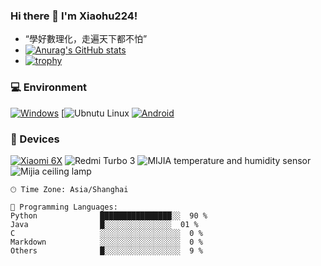 ### Hi there 👋 I'm Xiaohu224!
- “學好數理化，走遍天下都不怕”
- [![Anurag's GitHub stats](https://github-readme-stats.vercel.app/api?username=xiaohu224)](https://github.com/xiaohu224/github-readme-stats)
- [![trophy](https://github-profile-trophy.vercel.app/?username=xiaohu224)](https://github.com/xiaohu224/github-profile-trophy)


### 💻 Environment
[![Windows](https://img.shields.io/badge/Windows-00BBFF?style=flat-square&logo=Windows&logoColor=FFFFFF&labelColor=00BBFF)](https://www.microsoft.com/windows11)
[![Ubnutu Linux](https://img.shields.io/badge/Ubnutu%20Linux-ED9121?style=flat-square&logo=ubnutu&logoColor=ED9121&labelColor=ED9121)
[![Android](https://img.shields.io/badge/Android-00C000?style=flat-square&logo=android&logoColor=FFFFFF&labelColor=00C000)](https://www.android.com/android-11/)


### 📱 Devices
[![Xiaomi 6X](https://img.shields.io/badge/Xiaomi%206X-ED9121?style=flat-square&logo=xiaomi&logoColor=FFFFFF&labelColor=ED9121)](https://www.mi.com/a/h/6181.html)
![Redmi Turbo 3](https://img.shields.io/badge/Redmi%20Turbo%203-ED9121?style=flat-square&logo=xiaomi&logoColor=FFFFFF&labelColor=)
![MIJIA temperature and humidity sensor](https://img.shields.io/badge/MIJIA%20temperature%20and%20humidity%20sensor-ED9121?style=flat-square&logo=xiaomi&logoColor=FFFFFF&labelColor=ED9121)
![Mijia ceiling lamp](https://img.shields.io/badge/Mijia%20ceiling%20lamp-ED9121?style=flat-square&logo=xiaomi&logoColor=FFFFFF&labelColor=ED9121)
```text
🕑︎ Time Zone: Asia/Shanghai

💬 Programming Languages: 
Python              ████████████████░░  90 % 
Java                █░░░░░░░░░░░░░░░  01 % 
C                   ░░░░░░░░░░░░░░░░░░  0 % 
Markdown            ░░░░░░░░░░░░░░░░░░  0 %
Others              █░░░░░░░░░░░░░░░░░  9 %
